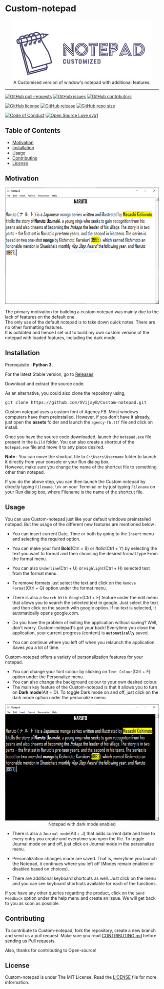 # Custom-notepad

<p align="center">
    <img src="assets/images/Logo.PNG" alt="Logo" border="0">
    <br>A Customised version of window's notepad with additional features.
</p>

---

[![GitHub pull-requests](https://img.shields.io/github/issues-pr/SVijayB/Custom-notepad.svg)](https://github.com/SVijayB/Custom-notepad/pulls)
[![GitHub issues](https://img.shields.io/github/issues/SVijayB/Custom-notepad.svg)](https://github.com/SVijayB/Custom-notepad/issues)
[![GitHub contributors](https://img.shields.io/github/contributors/SVijayB/Custom-notepad.svg)](https://github.com/SVijayB/Custom-notepad/graphs/contributors)

[![GitHub license](https://img.shields.io/github/license/SVijayB/Custom-notepad.svg)](https://github.com/SVijayB/Custom-notepad/blob/master/LICENSE)
[![GitHub release](https://img.shields.io/github/release/SVijayB/Custom-notepad.svg)](https://github.com/SVijayB/Custom-notepad/releases)
[![GitHub repo size](https://img.shields.io/github/repo-size/svijayb/Custom-notepad)](https://github.com/SVijayB/Custom-notepad)

[![Code of Conduct](https://img.shields.io/badge/code%20of-conduct-ff69b4.svg?style=flat)](https://github.com/SVijayB/Custom-notepad/blob/master/.github/CODE_OF_CONDUCT.md)
[![Open Source Love svg1](https://img.shields.io/static/v1?label=Open&message=Source%20%E2%9D%A4%EF%B8%8F&color=blueviolet)](https://github.com/SVijayB/Custom-notepad/blob/master/.github/CONTRIBUTING.md)

## Table of Contents

- [Motivation](#Motivation)
- [Installation](#Installation)
- [Usage](#Usage)
- [Contributing](#Contributing)
- [License](#License)

## Motivation
<p align="center">
    <img src="assets/images/Normal Mode.PNG" alt="Logo" border="0">
</p>

The primary motivation for building a custom notepad was mainly due to the lack of features on the default one.<br>
The only use of the default notepad is to take down quick notes. There are no other formatting features. <br>
It is outdated and hence I set out to build my own custom version of the notepad with loaded features, including the dark mode.

## Installation

Prerequisite : **Python 3**.

For the latest Stable version, go to [Releases](https://github.com/SVijayB/Custom-notepad/releases)

Download and extract the source code.

As an alternative, you could also clone the repository using,

<pre>
git clone https://github.com/SVijayB/Custom-notepad.git
</pre>

Custom notepad uses a custom font of Agency FB. Most windows computers have them preinstalled. However, if you don't have it already, just open the **assets** folder and launch the `agency-fb.ttf` file and click on install.

Once you have the source code downloaded, launch the `Notepad.exe` file present in the `build` folder.
You can also create a shortcut of the `Notepad.exe` file and move it to any place desired.

**Note** : You can move the shortcut file to `C:\Users\Username` folder to launch it directly from your console or your Run dialog box. <br>
However, make sure you change the name of the shortcut file to something other than notepad. 

If you do the above step, you can then launch the Custom notepad by directly typing `Filename.lnk` on your Terminal or by just typing `Filename` on your Run dialog box, where Filename is the name of the shortcut file.

## Usage

You can use Custom-notepad just like your default windows preinstalled notepad. But the usage of the different new features are mentioned below : 

- You can insert current Date, Time or both by going to the `Insert` menu and selecting the required option.
- You can make your font **Bold**(Ctrl + B) or *Italic*(Ctrl + Y) by selecting the text you want to format and then choosing the desired format type From the format menu.
- You can also `Underline`(Ctrl + U) or `Highlight`(Ctrl + H) selected text from the format menu.
- To remove formats just select the text and click on the `Remove Format`(Ctrl + Q) option under the format menu.

- There is also a `Search With Google`(Ctrl + E) feature under the edit menu that allows you to search the selected text in google. Just select the text and then click on the search with google option. If no text is selected, it automatically opens google.com.

- Do you have the problem of exiting the application without saving? Well, don't worry. Custom-notepad's got your back! Everytime you close the application, your current progress (content) is **`automatically`** saved.

- You can continue where you left off when you relaunch the application. Saves you a lot of time.

Custom-notepad offers a variety of personalization features for your notepad.
- You can change your font colour by clicking on `Text Colour`(Ctrl + F) option under the Personalize menu.
- You can also change the background colour to your own desired colour.
- The main key feature of the Custom-notepad is that it allows you to turn on **Dark mode**(Alt + D). To toggle Dark mode on and off, just click on the dark mode option under the personalize menu. 
<p align="center">
    <img src="assets/images/Dark Mode.PNG" alt="Logo" border="0">
    <br>Notepad with dark mode enabled
</p>

- There is also a `Journal mode`(Alt + J) that adds current date and time to every entry you create and everytime you open the file. To toggle Journal mode on and off, just click on Journal mode in the personalize menu.

- Personalization changes made are saved. That is, everytime you launch the Notepad, it continues where you left off (Modes remain enabled or disabled based on choices).

- There are additional keyboard shortcuts as well. Just click on the menu and you can see keyboard shortcuts available for each of the functions.

If you have any other queries regarding the product, click on the `Send Feedback` option under the help menu and create an Issue. We will get back to you as soon as possible. 

## Contributing 

To contribute to Custom-notepad, fork the repository, create a new branch and send us a pull request. Make sure you read [CONTRIBUTING.md](https://github.com/SVijayB/Custom-notepad/blob/master/.github/CONTRIBUTING.md) before sending us Pull requests. 

Also, thanks for contributing to Open-source!

## License 

Custom-notepad is under The MIT License. Read the [LICENSE](https://github.com/SVijayB/Custom-notepad/blob/master/LICENSE) file for more information.
